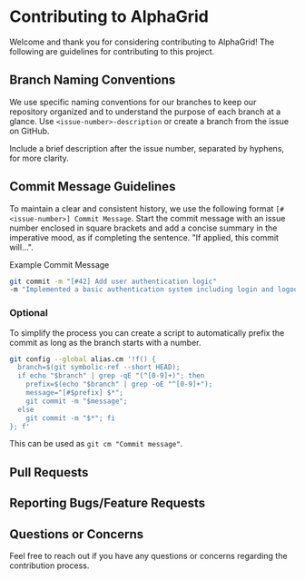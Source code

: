 # Contributing to AlphaGrid

Welcome and thank you for considering contributing to AlphaGrid! The following
are guidelines for contributing to this project.

## Branch Naming Conventions

We use specific naming conventions for our branches to keep our repository
organized and to understand the purpose of each branch at a glance. Use
`<issue-number>-description` or create a branch from the issue on GitHub.

Include a brief description after the issue number, separated by hyphens, for more
clarity.

## Commit Message Guidelines

To maintain a clear and consistent history, we use the following format
`[#<issue-number>] Commit Message`. Start the commit message with an issue
number enclosed in square brackets and add a concise summary in the imperative
mood, as if completing the sentence. "If applied, this commit will...".

Example Commit Message

```bash
git commit -m "[#42] Add user authentication logic"
-m "Implemented a basic authentication system including login and logout."
```

### Optional

To simplify the process you can create a script to automatically prefix the
commit as long as the branch starts with a number.

```bash
git config --global alias.cm '!f() {
  branch=$(git symbolic-ref --short HEAD);
  if echo "$branch" | grep -qE "(^[0-9]+)"; then
    prefix=$(echo "$branch" | grep -oE "^[0-9]+");
    message="[#$prefix] $*";
    git commit -m "$message";
  else
    git commit -m "$*"; fi
}; f'
```

This can be used as `git cm "Commit message"`.

## Pull Requests

## Reporting Bugs/Feature Requests

## Questions or Concerns

Feel free to reach out if you have any questions or concerns regarding the
contribution process.
